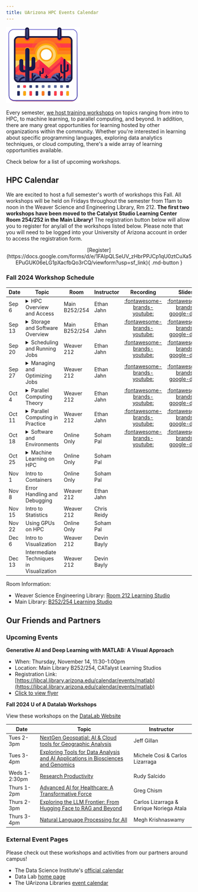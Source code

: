```yaml
---
title: UArizona HPC Events Calendar
---
```

<link rel="stylesheet" href="../../assets/stylesheets/events.css">
<link rel="stylesheet" href="../../assets/stylesheets/images.css">


<img class="img-right" src="images/az_calendar.png" title="Desert calendar illustration" alt="cactus" width="200">

Every semester, [we host training workshops](../workshop_materials/) on topics ranging from intro to HPC, to machine learning, to parallel computing, and beyond. In addition, there are many great opportunities for learning hosted by other organizations within the community. Whether you're interested in learning about specific programming languages, exploring data analytics techniques, or cloud computing, there's a wide array of learning opportunities available.

Check below for a list of upcoming workshops.

## HPC Calendar

We are excited to host a full semester's worth of workshops this Fall. All workshops will be held on Fridays throughout the semester from 11am to noon in the Weaver Science and Engineering Library, Rm 212. **The first two workshops have been moved to the Catalyst Studio Learning Center Room 254/252 in the Main Library!** The registration button below will allow you to register for any/all of the workshops listed below. Please note that you will need to be logged into your University of Arizona account in order to access the registration form.

<center>[Register](https://docs.google.com/forms/d/e/1FAIpQLSeUV_zHbrPPJCp1qU0ztCuXa5EPuGUK06eLG1pXacfbQo3rCQ/viewform?usp=sf_link){ .md-button }</center>


### Fall 2024 Workshop Schedule

| Date | Topic | Room | Instructor | Recording | Slides | 
| - | - | - | - | :-: | :-: | 
|Sep 6  | <details><summary>HPC Overview and Access</summary>An introduction to what HPC is, basics of the U of A’s HPC, how to create an account and login. Motivates the usage of HPC including examples from many research areas; outlines several common misconceptions about HPC; introduces the U of A’s clusters; describes the basics of the UA HPC system architecture, including node types and proper usage. This workshop is aimed at first-time HPC users, or users new to the U of A’s HPC system. No programming experience is assumed or required. Basic computer literacy is recommended.</details> | Main B252/254 | Ethan Jahn | [:fontawesome-brands-youtube:](https://youtu.be/-coYkKonS0o) | [:fontawesome-brands-google-drive:](https://docs.google.com/presentation/d/1DLCz4FHqqOKCyZMl5nkgfYhn7E8RFEqu76_EH0vOLws/edit?usp=sharing)
|Sep 13 | <details><summary>Storage and Software Overview</summary>An introduction to the HPC systems related to data storage and software. Outlines the details of the HPC high performance storage system, the rental storage system, Research Desktop Attached Storage (R-DAS), and AWS Tier 2 storage. Covers the basics of Linux file permissions in the context of a shared cluster, including our conventions and best practices. Outlines methods for transferring files to/from the HPC storage system. Describes the module system used to provide software to users, and provides guidelines for personal software installations. Familiarity with basic programming recommended but not required. Participants should be familiar with topics covered in Workshop 1.</details> | Main B252/254 | Ethan Jahn | [:fontawesome-brands-youtube:](https://youtu.be/blF9zL5E_2Q) | [:fontawesome-brands-google-drive:](https://docs.google.com/presentation/d/1X19vX_aIYxP87JsA6VIItWgAeyyEjb9eiaGbiv2u6Zc/edit?usp=sharing)
|Sep 20 | <details><summary>Scheduling and Running Jobs</summary>The ins-and-outs of running jobs on the HPC system. Provides details related to partitions and CPU-time allocations in relation to the scheduling system. Describes HPC hardware information relevant to submitting resource requests. Covers details for each type of job, including Open OnDemand graphical jobs, interactive terminal sessions, batch jobs, and array jobs. Provides best practices and clarification related to the queueing system and Slurm terminology. A basic batch job example is included. Basic programming experience including familiarity with bash recommended but not required. Participants should be familiar with topics covered in Workshops 1 and 2.</details> | Weaver 212  | Ethan Jahn | [:fontawesome-brands-youtube:](https://youtu.be/Swz0tgj4iBs) | [:fontawesome-brands-google-drive:](https://docs.google.com/presentation/d/18IoGcKwaip4-P6xDlXMm46aTlpfquu9XDUVF7lGNs5c/edit?usp=sharing)
|Sep 27 | <details><summary>Managing and Optimizing Jobs</summary>Motivates, defines, and describes tools/techniques for managing jobs, including Open OnDemand and command-line tools (both provided by Slurm – e.g. ```squeue``` – and other tools such as ```seff``` and ```job-history```). Provides detailed examples and use cases for these tools. Additionally provides clarity and motivation for job optimization, including decreasing time to result and improving overall HPC throughput. Outlines best practices and principles of constructing optimal resource requests. Basic programming experience and familiarity with previous workshop topics is recommended.</details> | Weaver 212 | Ethan Jahn | [:fontawesome-brands-youtube:](https://youtu.be/qrN-6FwWtp4) | [:fontawesome-brands-google-drive:](https://docs.google.com/presentation/d/19c9C_GETjAbZaPp6uKA-hhJwgcGTv69kMsbP62USScA/edit?usp=sharing)
|Oct 4  | <details><summary>Parallel Computing Theory</summary>An introduction to the principles and concepts of computing. Discusses basics of computer architecture and serial computing to provide context for developments in parallel computing. Covers paradigms and models of parallel computing. Other topics include scaling laws, load balancing, task decomposition, asynchronous computation, overhead, meta-parallelism, etc. Basics of writing parallel algorithms will be discussed. Basic programming experience and familiarity with general computing concepts are recommended.</details> | Weaver 212 | Ethan Jahn | [:fontawesome-brands-youtube:](https://youtu.be/cE9rECTe6Pg) | [:fontawesome-brands-google-drive:](https://docs.google.com/presentation/d/1u7Q8wPxZkGTi2PwacuOwcLBxJhDhh2BM5JEfdDly2pY/edit?usp=sharing)
|Oct 11 | <details><summary>Parallel Computing in Practice</summary>Implementing parallelization often looks very different than describing it in abstract terms. Building on the previous session’s material, this workshop will aim to provide some guidelines and examples of parallelization in practice. Software discussed includes OpenMPI, Python (multiprocessing & mpi4py), R (parallel), Matlab, and potentially others. Some basic programming experience and familiarity with all previous workshop topics are highly recommended.</details> | Weaver 212 | Ethan Jahn | [:fontawesome-brands-youtube:](https://youtu.be/EaJ6o9aGMMU) | [:fontawesome-brands-google-drive:](https://docs.google.com/presentation/d/1TVUCFptdlNuir8WQwvo6kPzk1wko_2Rdw7NnunSck2Q/edit?usp=sharing)
|Oct 18 | <details><summary>Software and Environments</summary>Debugging problems on the HPC is easier if you have reproducible environments. This workshop will provide some general guidelines and examples that you can follow to create and maintain such environments. It will focus on Python and R projects, and potentially an example for compiled languages.</details> | Online Only | Soham Pal | [:fontawesome-brands-youtube:](https://youtu.be/Y0Ki07S8jK8) | [:fontawesome-brands-google-drive:](https://drive.google.com/file/d/1KWVOSmDfq3YmMjNJlqXRzIBTjrW1SBce/view?usp=drive_link)
|Oct 25 | <details><summary>Machine Learning on HPC</summary>This workshop will introduce you to using HPC resources for machine learning. It will focus on PyTorch examples, with general guidelines that maybe applicable to other frameworks. This is not an introduction to machine learning in general, and assumes that you have some basic knowledge of machine learning concepts.</details> | Online Only | Soham Pal |
|Nov 1  | Intro to Containers | Online Only | Soham Pal |
|Nov 8  | Error Handling and Debugging | Weaver 212 | Ethan Jahn |
|Nov 15 | Intro to Statistics | Weaver 212 | Chris Reidy |
|Nov 22 | Using GPUs on HPC | Online Only | Soham Pal |
|Dec 6  | Intro to Visualization | Weaver 212 | Devin Bayly |
|Dec 13 | Intermediate Techniques in Visualization | Weaver 212 | Devin Bayly |


Room Information:

- Weaver Science Engineering Library: [Room 212 Learning Studio](https://lib.arizona.edu/sites/default/files/science-floor2.pdf)
- Main Library: [B252/254 Learning Studio](https://lib.arizona.edu/sites/default/files/main-floor2.pdf)

<object class="pdf" 
    data="images/SupportServicesInfoSlide.pdf"
    width="800"
    height="500"
    border="0">
</object>

## Our Friends and Partners

### Upcoming Events

<!-- ??? example "No listed events. Check back later."
    *If you have an event that you would like us to display here, please let us know!* -->

**Generative AI and Deep Learning with MATLAB: A Visual Approach**

- When: Thursday, November 14, 11:30-1:00pm
- Location: Main Library B252/254, CATalyst Learning Studios
- Registration Link: [https://libcal.library.arizona.edu/calendar/events/matlab](https://libcal.library.arizona.edu/calendar/events/matlab)
- [Click to view flyer](images/matlab-ai-flyer.pdf)



**Fall 2024 U of A Datalab Workshops**

View these workshops on the [DataLab Website](https://datascience.arizona.edu/education/uarizona-data-lab)

| Date | Topic | Instructor |
| - | - | - |
| Tues 2-3pm | [NextGen Geospatial: AI & Cloud tools for Geographic Analysis](https://github.com/ua-datalab/Geospatial_Workshops/wiki) | Jeff Gillan |
| Tues 3-4pm | [Exploring Tools for Data Analysis and AI Applications in Biosciences and Genomics](https://github.com/ua-datalab/Bioinformatics/wiki) | Michele Cosi & Carlos Lizarraga |
| Weds 1-2:30pm | [Research Productivity](https://datascience.arizona.edu/events/leadership-through-project-management-team-culture-tips-successful-research-projects) | Rudy Salcido |
| Thurs 1-2pm | [Advanced AI for Healthcare: A Transformative Force](https://github.com/ua-datalab/ai-healthcare) | Greg Chism |
| Thurs 2-3pm | [Exploring the LLM Frontier: From Hugging Face to RAG and Beyond](https://github.com/ua-datalab/Generative-AI) | Carlos Lizarraga & Enrique Noriega Atala |
| Thurs 3-4pm | [Natural Language Processing for All](https://github.com/ua-datalab/NLP-Speech) | Megh Krishnaswamy |

### External Event Pages

Please check out these workshops and activities from our partners around campus!

- The Data Science Institute's [official calendar](https://datascience.arizona.edu/calendar)
- Data Lab [home page](https://datainsight.arizona.edu/uarizona-data-lab)
- The UArizona Libraries [event calendar](https://libcal.library.arizona.edu/calendar/events)


<!--
!!! example "No upcoming workshops scheduled. Check back later"
-->
<!--

Below is a nice format you can use to create cards for upcoming events. 

<div class="event-card">
    <div class="event-date">
        <div class="date-number">DAY</div>
        <div class="date-month">3 LETTER MONTH</div>
    </div>
        <div class="event-details">
            <h3><a href="PATH TO WORKSHOP PAGE">WORKSHOP NAME</a></h3>
            <p>TIME &#x25cf LOCATION</p>
        </div>
        <div class="event-registration">
            <a href="REGISTRATION LINK"> <button class="register-button">Register</button></a>
        </div>
</div>


As an example:

<div class="event-card">
    <div class="event-date">
        <div class="date-number">3</div>
        <div class="date-month">Apr</div>
    </div>
        <div class="event-details">
            <h3><a href="../intro_to_hpc/">Intro to HPC</a></h3>
            <p>10:00-11:00am &#x25cf Catalyst Studios Room 1</p>
        </div>
        <div class="event-registration">
            <a href="REGISTRATION LINK"> <button class="register-button">Register</button></a>
        </div>
</div>

-->

